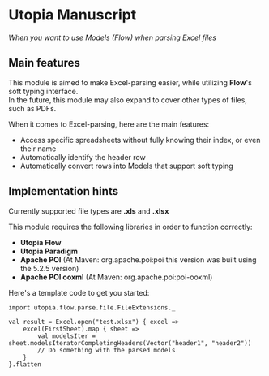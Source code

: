 # Utopia Manuscript
*When you want to use Models (Flow) when parsing Excel files*

## Main features
This module is aimed to make Excel-parsing easier, while utilizing **Flow**'s soft typing interface.  
In the future, this module may also expand to cover other types of files, such as PDFs.

When it comes to Excel-parsing, here are the main features:
- Access specific spreadsheets without fully knowing their index, or even their name
- Automatically identify the header row
- Automatically convert rows into Models that support soft typing

## Implementation hints
Currently supported file types are **.xls** and **.xlsx**

This module requires the following libraries in order to function correctly:
- **Utopia Flow**
- **Utopia Paradigm**
- **Apache POI** (At Maven: org.apache.poi:poi this version was built using the 5.2.5 version)
- **Apache POI ooxml** (At Maven: org.apache.poi:poi-ooxml)

Here's a template code to get you started:
```
import utopia.flow.parse.file.FileExtensions._

val result = Excel.open("test.xlsx") { excel =>
    excel(FirstSheet).map { sheet => 
        val modelsIter = sheet.modelsIteratorCompletingHeaders(Vector("header1", "header2"))
        // Do something with the parsed models
    }
}.flatten
```